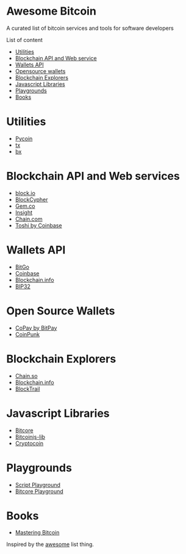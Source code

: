 Awesome Bitcoin
===============
A curated list of bitcoin services and tools for software developers

List of content

- [Utilities](#utilities)
- [Blockchain API and Web service](#blockchain-api-and-web-services)
- [Wallets API](#wallets-api)
- [Opensource wallets](#opensource-wallets)
- [Blockchain Explorers](#blockchain-explorers)
- [Javascript Libraries](#javascript-libraries)
- [Playgrounds](#playgrounds)
- [Books](#books)


# Utilities
* [Pycoin](https://github.com/richardkiss/pycoin)
* [tx](https://github.com/spesmilo/sx/)
* [bx](https://github.com/libbitcoin/libbitcoin-explorer)

# Blockchain API and Web services
* [block.io](https://block.io)
* [BlockCypher](http://www.blockcypher.com)
* [Gem.co](https://gem.co)
* [Insight](https://insight.is)
* [Chain.com](https://chain.com)
* [Toshi by Coinbase](https://toshi.io/)

# Wallets API
* [BitGo](https://www.bitgo.com/api/)
* [Coinbase](https://developers.coinbase.com)
* [Blockchain.info](https://blockchain.info/api)
* [BIP32](http://bip32.org)

# Open Source Wallets
* [CoPay by BitPay](https://copay.io/)
* [CoinPunk](https://coinpunk.com/)

# Blockchain Explorers
* [Chain.so](http://chain.so)
* [Blockchain.info](https://blockchain.info)
* [BlockTrail](https://www.blocktrail.com/BTC) 

# Javascript Libraries
* [Bitcore](https://github.com/bitpay/bitcore)
* [Bitcoinjs-lib](https://github.com/bitcoinjs/bitcoinjs-lib)
* [Cryptocoin](https://github.com/cryptocoinjs/cryptocoin)

# Playgrounds
* [Script Playground](http://www.crmarsh.com/script-playground/)
* [Bitcore Playground](http://bitcore.io/playground)

# Books
* [Mastering Bitcoin](https://github.com/aantonop/bitcoinbook)

Inspired by the [awesome](https://github.com/sindresorhus/awesome) list thing.
